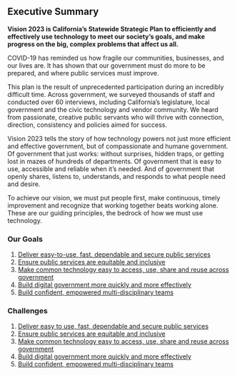 ## Executive Summary

**Vision 2023 is California’s Statewide Strategic Plan to  efficiently and effectively use technology to meet our society’s goals, and make progress on the big, complex problems that affect us all.** 

COVID-19 has reminded us how fragile our communities, businesses, and our lives are. It has shown that our government must do more to be prepared, and where public services must improve.  

This plan is the result of unprecedented participation during an incredibly difficult time. Across government, we surveyed thousands of staff and conducted over 60 interviews, including California’s legislature, local government and the civic technology and vendor community. We heard from passionate, creative public servants who will thrive with connection, direction, consistency and policies aimed for success. 

Vision 2023 tells the story of how technology powers not just more efficient and effective government, but of compassionate and humane government. Of government that just works: without surprises, hidden traps, or getting lost in mazes of hundreds of departments. Of government that is easy to use, accessible and reliable when it’s needed. And of government that openly shares, listens to, understands, and responds to what people need and desire.

To achieve our vision, we must put people first, make continuous, timely improvement and recognize that working together beats working alone. These are our guiding principles, the bedrock of how we must use technology. 

### Our Goals
1. [Deliver easy-to-use, fast, dependable and secure public services ](./goal/one.html)
2. [Ensure public services are equitable and inclusive](./goal/two.html)
3. [Make common technology easy to access, use, share and reuse across government](./goal/three.html)
4. [Build digital government more quickly and more effectively](./goal/four.html)
5. [Build confident, empowered multi-disciplinary teams](./goal/five.html)

### Challenges
1. [Deliver easy to use, fast, dependable and secure public services](./challenge/one.html)
2. [Ensure public services are equitable and inclusive](./challenge/two.html)
3. [Make common technology easy to access, use, share and reuse across government](./challenge/three.html)
4. [Build digital government more quickly and more effectively](./challenge/four.html)
5. [Build confident, empowered multi-disciplinary teams](./challenge/five.html)
